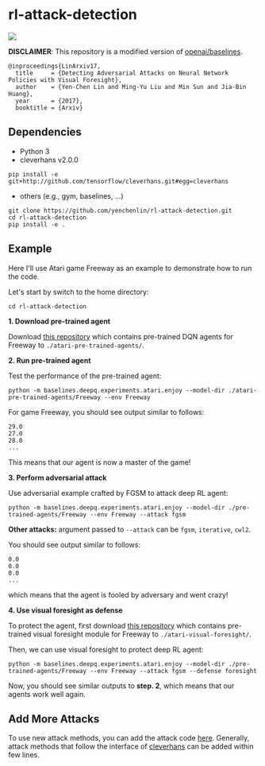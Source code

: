 # rl-attack-detection

![](https://user-images.githubusercontent.com/7057863/30933455-9e86ba96-a398-11e7-87fa-d6339ad60c51.gif)

**DISCLAIMER**: This repository is a modified version of [openai/baselines](https://github.com/openai/gym).
```
@inproceedings{LinArxiv17,
  title     = {Detecting Adversarial Attacks on Neural Network Policies with Visual Foresight},
  author    = {Yen-Chen Lin and Ming-Yu Liu and Min Sun and Jia-Bin Huang},
  year      = {2017},
  booktitle = {Arxiv}
```


## Dependencies
- Python 3
- cleverhans v2.0.0

```
pip install -e git+http://github.com/tensorflow/cleverhans.git#egg=cleverhans
```

- others (e.g., gym, baselines, ...)

```
git clone https://github.com/yenchenlin/rl-attack-detection.git
cd rl-attack-detection
pip install -e .
```


## Example
Here I'll use Atari game Freeway as an example to demonstrate how to run the code.

Let's start by switch to the home directory:

```
cd rl-attack-detection
```

**1. Download pre-trained agent**

Download [this repository](https://drive.google.com/open?id=0B50cbskLVq-eRzBtNktCVE1SSms) which contains pre-trained DQN agents for Freeway to `./atari-pre-trained-agents/`.

**2. Run pre-trained agent**

Test the performance of the pre-trained agent:

```
python -m baselines.deepq.experiments.atari.enjoy --model-dir ./atari-pre-trained-agents/Freeway --env Freeway
```

For game Freeway, you should see output similar to follows:

```
29.0
27.0
28.0
...
```
This means that our agent is now a master of the game!

**3. Perform adversarial attack**

Use adversarial example crafted by FGSM to attack deep RL agent:

```
python -m baselines.deepq.experiments.atari.enjoy --model-dir ./pre-trained-agents/Freeway --env Freeway --attack fgsm
```

**Other attacks:** argument passed to `--attack` can be `fgsm`, `iterative`, `cwl2`.


You should see output similar to follows:

```
0.0
0.0
0.0
...
```

which means that the agent is fooled by adversary and went crazy!

**4. Use visual foresight as defense**

To protect the agent, first download [this repository](https://drive.google.com/drive/folders/0B50cbskLVq-eTGxqNWtkSGJsRzQ) which contains pre-trained visual foresight module for Freeway to `./atari-visual-foresight/`.

Then, we can use visual foresight to protect deep RL agent:

```
python -m baselines.deepq.experiments.atari.enjoy --model-dir ./pre-trained-agents/Freeway --env Freeway --attack fgsm --defense foresight
```

Now, you should see similar outputs to **step. 2**, which means that our agents work well again.

## Add More Attacks
To use new attack methods, you can add the attack code [here](https://github.com/yenchenlin/rl-attack-detection/blob/master/baselines/deepq/build_graph.py#L156).
Generally, attack methods that follow the interface of [cleverhans](https://github.com/tensorflow/cleverhans) can be added within few lines.
